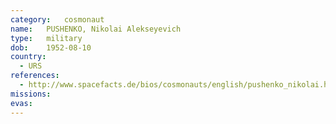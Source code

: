 ```yaml
---
category:	cosmonaut
name:	PUSHENKO, Nikolai Alekseyevich 
type:	military
dob:	1952-08-10
country:
  - URS
references:
  - http://www.spacefacts.de/bios/cosmonauts/english/pushenko_nikolai.htm
missions:
evas:
---
```

